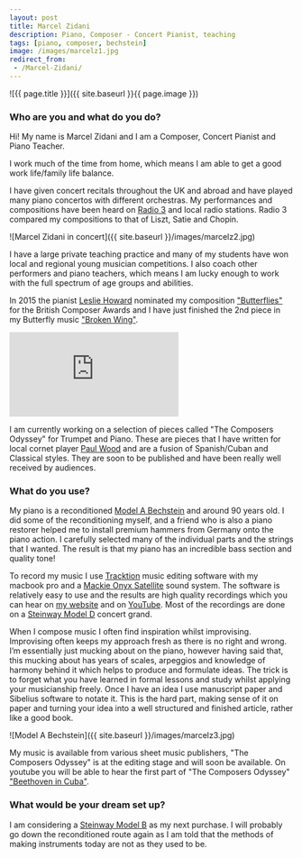 ```yaml
---
layout: post
title: Marcel Zidani
description: Piano, Composer - Concert Pianist, teaching
tags: [piano, composer, bechstein]
image: /images/marcelz1.jpg
redirect_from:
 - /Marcel-Zidani/
---
```


![{{ page.title }}]({{ site.baseurl }}{{ page.image }})

### Who are you and what do you do? 

Hi! My name is Marcel Zidani and I am a Composer, Concert Pianist and Piano Teacher.

I work much of the time from home, which means I am able to get a good work life/family life balance.
 
I have given concert recitals throughout the UK and abroad and have played many piano concertos with different orchestras. My performances and compositions have been heard on [Radio 3](http://www.bbc.co.uk/radio3) and local radio stations. Radio 3 compared my compositions to that of Liszt, Satie and Chopin. 

![Marcel Zidani in concert]({{ site.baseurl }}/images/marcelz2.jpg) 

I have a large private teaching practice and many of my students have won local and regional young musician competitions. I also coach other performers and piano teachers, which means I am lucky enough to work with the full spectrum of age groups and abilities.

In 2015 the pianist [Leslie Howard](http://www.leslie-howard.com/) nominated my composition ["Butterflies"](https://www.youtube.com/watch?v=504SS8a3VEs) for the British Composer Awards and I have just finished the 2nd piece in my Butterfly music ["Broken Wing"](https://www.youtube.com/watch?v=fuL7cyIHJSA).

<p><div class='embed-container'><iframe src="https://www.youtube.com/embed/504SS8a3VEs?rel=0&amp;showinfo=0" frameborder="0" allowfullscreen></iframe></div></p>

I am currently working on a selection of pieces called "The Composers Odyssey" for Trumpet and Piano. These are pieces that I have written for local cornet player [Paul Wood](https://www.youtube.com/watch?v=8xTvYAet1Hw) and are a fusion of Spanish/Cuban and Classical styles. They are soon to be published and have been really well received by audiences.

### What do you use?

My piano is a reconditioned [Model A Bechstein](http://bechstein.com/en/upright-and-grand-pianos/c-bechstein.html) and around 90 years old. I did some of the reconditioning myself, and a friend who is also a piano restorer helped me to install premium hammers from Germany onto the piano action. I carefully selected many of the individual parts and the strings that I wanted. The result is that my piano has an incredible bass section and quality tone!

To record my music I use [Tracktion](https://www.tracktion.com/) music editing software with my macbook pro and a [Mackie Onyx Satellite](http://www.musiciansfriend.com/pro-audio/mackie-onyx-satellite-recording-interface) sound system. The software is relatively easy to use and the results are high quality recordings which you can hear on [my website](http://www.marcelzidani.com/) and on [YouTube](https://www.youtube.com/user/hughjengine100/videos?shelf_id=0&view=0&sort=dd). Most of the recordings are done on a [Steinway Model D](http://www.steinway.com/pianos/steinway/grand/model-d/) concert grand.

When I compose music I often find inspiration whilst improvising. Improvising often keeps my approach fresh as there is no right and wrong. I’m essentially just mucking about on the piano, however having said that, this mucking about has years of scales, arpeggios and knowledge of harmony behind it which helps to produce and formulate ideas. The trick is to forget what you have learned in formal lessons and study whilst applying your musicianship freely. Once I have an idea I use manuscript paper and Sibelius software to notate it. This is the hard part, making sense of it on paper and turning your idea into a well structured and finished article, rather like a good book. 

![Model A Bechstein]({{ site.baseurl }}/images/marcelz3.jpg)

My music is available from various sheet music publishers, "The Composers Odyssey" is at the editing stage and will soon be available. On youtube you will be able to hear the first part of "The Composers Odyssey" ["Beethoven in Cuba"](https://www.youtube.com/watch?v=KBCpMTzhTcI).

### What would be your dream set up?

I am considering a [Steinway Model B](http://www.steinway.com/pianos/steinway/grand/model-b) as my next purchase. I will probably go down the reconditioned route again as I am told that the methods of making instruments today are not as they used to be.